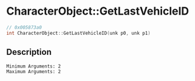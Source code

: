 # CharacterObject::GetLastVehicleID
```c
// 0x005873a0
int CharacterObject::GetLastVehicleID(unk p0, unk p1)
```
## Description
```
Minimum Arguments: 2
Maximum Arguments: 2
```
